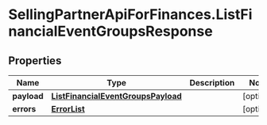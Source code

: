 # SellingPartnerApiForFinances.ListFinancialEventGroupsResponse

## Properties
Name | Type | Description | Notes
------------ | ------------- | ------------- | -------------
**payload** | [**ListFinancialEventGroupsPayload**](ListFinancialEventGroupsPayload.md) |  | [optional] 
**errors** | [**ErrorList**](ErrorList.md) |  | [optional] 
